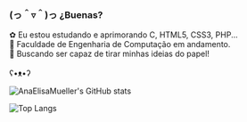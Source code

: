 ###  (っ＾▿＾)っ ¿Buenas?

✿ Eu estou estudando e aprimorando C, HTML5, CSS3, PHP... <br>
🏫 Faculdade de Engenharia de Computação em andamento. <br>
🔭 Buscando ser capaz de tirar minhas ideias do papel! <br>
<br>
 ʕ•ᴥ•ʔ 
<!-- falta configurar ![Snake animation](https://github.com/AnaElisaMueller/AnaElisaMueller/blob/output/github-contribution-grid-snake.svg)  -->

<div> 
 
![AnaElisaMueller's GitHub stats](https://github-readme-stats.vercel.app/api?username=AnaElisaMueller&show_icons=true&theme=tokyonight)

![Top Langs](https://github-readme-stats.vercel.app/api/top-langs/?username=AnaElisaMueller&layout=compact&theme=tokyonight)

</div>


